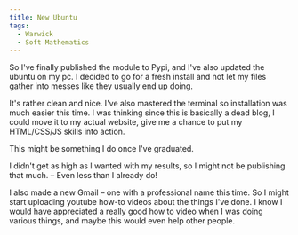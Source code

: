 ```yaml
---
title: New Ubuntu
tags:
  - Warwick
  - Soft Mathematics
---
```

So I've finally published the module to Pypi, and I've also updated the ubuntu on my pc. I decided to go for a fresh install and not let my files gather into messes like they usually end up doing.

It's rather clean and nice. I've also mastered the terminal so installation was much easier this time. I was thinking since this is basically a dead blog, I could move it to my actual website, give me a chance to put my HTML/CSS/JS skills into action.

This might be something I do once I've graduated.

I didn't get as high as I wanted with my results, so I might not be publishing that much. – Even less than I already do!

I also made a new Gmail – one with a professional name this time. So I might start uploading youtube how-to videos about the things I've done. I know I would have appreciated a really good how to video when I was doing various things, and maybe this would even help other people.
